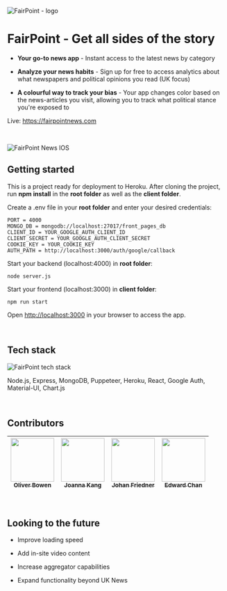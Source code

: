 

![FairPoint - logo](https://i.ibb.co/t4rSWGB/brain2.png)


# FairPoint - Get all sides of the story


-  **Your go-to news app** - Instant access to the latest news by category

-  **Analyze your news habits** - Sign up for free to access analytics about what newspapers and political opinions you read (UK focus)

-  **A colourful way to track your bias** - Your app changes color based on the news-articles you visit, allowing you to track what political stance you're exposed to



Live: https://fairpointnews.com

<br/>

![FairPoint News IOS](https://i.ibb.co/rffv4sr/fairpoint-ios-all-small1.png)


## Getting started

This is a project ready for deployment to Heroku. After cloning the project, run **npm install** in the **root folder** as well as the **client folder**.

Create a .env file in your **root folder** and enter your desired credentials:



    PORT = 4000
    MONGO_DB = mongodb://localhost:27017/front_pages_db
    CLIENT_ID = YOUR_GOOGLE_AUTH_CLIENT_ID
    CLIENT_SECRET = YOUR_GOOGLE_AUTH_CLIENT_SECRET
    COOKIE_KEY = YOUR_COOKIE_KEY
    AUTH_PATH = http://localhost:3000/auth/google/callback

Start your backend (localhost:4000) in **root folder**:

    node server.js

Start your frontend (localhost:3000) in **client folder**:



    npm run start


Open [http://localhost:3000](http://localhost:3000/) in your browser to access the app.


</br>

## Tech stack


![FairPoint tech stack](https://i.ibb.co/TrZSzf4/fairnews-stack-small.png)


Node.js, Express, MongoDB, Puppeteer, Heroku, React, Google Auth, Material-UI, Chart.js


</br>

## Contributors

| [<img src="https://avatars0.githubusercontent.com/u/62963670?s=460&u=9582d59a15347500ba8b3efea4e2f53e0de9c07d&v=4" width="100px;"/><br /><sub><b>Oliver Bowen</b></sub>](https://www.linkedin.com/in/oliverbowen/)<br  />  | [<img src="https://avatars3.githubusercontent.com/u/34419390?s=460&u=ff60c2a18f97a8b98e807e4d36e39e56377f4670&v=4" width="100px;"/><br /><sub><b>Joanna Kang</b></sub>](https://www.linkedin.com/in/sooyeon-kang-244599112/)<br  />  | [<img src="https://avatars1.githubusercontent.com/u/17622438?s=460&u=6d972a510e427effc6c79d5e0686724585342ac2&v=4" width="100px;"/><br /><sub><b>Johan Friedner</b></sub>](https://www.linkedin.com/in/johanfriedner/)<br  />  | [<img src="https://avatars0.githubusercontent.com/u/58035488?s=460&u=8214dffedea9e121cc596cf3d43844957a62c34c&v=4" width="100px;"/><br /><sub><b>Edward Chan</b></sub>](https://www.linkedin.com/in/eklchan/)<br  /> |
| :-: | :-: | :-: | :-: |

</br>

## Looking to the future

- Improve loading speed

- Add in-site video content

- Increase aggregator capabilities

- Expand functionality beyond UK News